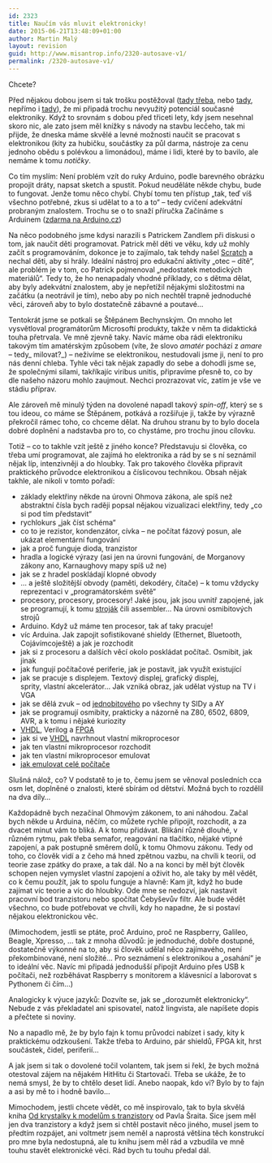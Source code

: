 ```yaml
---
id: 2323
title: Naučím vás mluvit elektronicky!
date: 2015-06-21T13:48:09+01:00
author: Martin Malý
layout: revision
guid: http://www.misantrop.info/2320-autosave-v1/
permalink: /2320-autosave-v1/
---
```

Chcete?

<!--more-->

Před nějakou dobou jsem si tak trošku postěžoval ([tady třeba](http://kcc.misantrop.info/2015/05/15/literatura/), nebo [tady](http://kcc.misantrop.info/2015/05/22/didaktika/), nepřímo i [tady](http://kcc.misantrop.info/2015/05/21/jednoduche/)), že mi připadá trochu nevyužitý potenciál současné elektroniky. Když to srovnám s dobou před třiceti lety, kdy jsem nesehnal skoro nic, ale zato jsem měl knížky s návody na stavbu lecčeho, tak mi přijde, že dneska máme skvělé a levné možnosti naučit se pracovat s elektronikou (kity za hubičku, součástky za půl darma, nástroje za cenu jednoho obědu s polévkou a limonádou), máme i lidi, které by to bavilo, ale nemáme k tomu _notičky_.

Co tím myslím: Není problém vzít do ruky Arduino, podle barevného obrázku propojit dráty, napsat sketch a spustit. Pokud neuděláte někde chybu, bude to fungovat. Jenže tomu něco chybí. Chybí tomu ten přístup &#8222;tak, teď víš všechno potřebné, zkus si udělat to a to a to&#8220; &#8211; tedy cvičení adekvátní probraným znalostem. Trochu se o to snaží příručka Začínáme s Arduinem ([zdarma na Arduino.cz](http://arduino.cz/))

Na něco podobného jsme kdysi narazili s Patrickem Zandlem při diskusi o tom, jak naučit děti programovat. Patrick měl děti ve věku, kdy už mohly začít s programováním, dokonce je to zajímalo, tak tehdy našel [Scratch](https://scratch.mit.edu/) a nechal děti, aby si hrály. Ideální nástroj pro edukační aktivity &#8222;otec &#8211; dítě&#8220;, ale problém je v tom, co Patrick pojmenoval &#8222;nedostatek metodických materiálů&#8220;. Tedy to, že ho nenapadaly vhodné příklady, co s dětma dělat, aby byly adekvátní znalostem, aby je nepřetížil nějakými složitostmi na začátku (a neotrávil je tím), nebo aby po nich nechtěl trapně jednoduché věci, zároveň aby to bylo dostatečně zábavné a poutavé&#8230;

Tentokrát jsme se potkali se Štěpánem Bechynským. On mnoho let vysvětloval programátorům Microsoftí produkty, takže v něm ta didaktická touha přetrvala. Ve mně zjevně taky. Navíc máme oba rádi elektroniku takovým tím amatérským způsobem (víte, že slovo _amatér_ pochází z _amare &#8211;_ tedy_ milovat?_) &#8211; neživíme se elektronikou, nestudovali jsme ji, není to pro nás denní chleba. Tyhle věci tak nějak zapadly do sebe a dohodli jsme se, že společnými silami, takříkajíc viribus unitis, připravíme přesně to, co by dle našeho názoru mohlo zaujmout. Nechci prozrazovat víc, zatím je vše ve stádiu příprav.

Ale zároveň mě minulý týden na dovolené napadl takový _spin-off_, který se s tou ideou, co máme se Štěpánem, potkává a rozšiřuje ji, takže by výrazně překročil rámec toho, co chceme dělat. Na druhou stranu by to bylo docela dobré doplnění a nadstavba pro to, co chystáme, pro trochu jinou cílovku.

Totiž &#8211; co to takhle vzít ještě z jiného konce? Představuju si člověka, co třeba umí programovat, ale zajímá ho elektronika a rád by se s ní seznámil nějak líp, intenzivněji a do hloubky. Tak pro takového člověka připravit praktického průvodce elektronikou a číslicovou technikou. Obsah nějak takhle, ale nikoli v tomto pořadí:

  * základy elektřiny někde na úrovni Ohmova zákona, ale spíš než abstraktní čísla bych raději popsal nějakou vizualizaci elektřiny, tedy &#8222;co si pod tím představit&#8220;
  * rychlokurs &#8222;jak číst schéma&#8220;
  * co to je rezistor, kondenzátor, cívka &#8211; ne počítat fázový posun, ale ukázat elementární fungování
  * jak a proč funguje dioda, tranzistor
  * hradla a logické výrazy (asi jen na úrovni fungování, de Morganovy zákony ano, Karnaughovy mapy spíš už ne)
  * jak se z hradel poskládají klopné obvody
  * &#8230; a ještě složitější obvody (paměti, dekodéry, čítače) &#8211; k tomu vždycky reprezentaci v &#8222;programátorském světě&#8220;
  * procesory, procesory, procesory! Jaké jsou, jak jsou uvnitř zapojené, jak se programují, k tomu [stroják](http://strojak.cz) čili assembler&#8230; Na úrovni osmibitových strojů
  * Arduino. Když už máme ten procesor, tak ať taky pracuje!
  * víc Arduina. Jak zapojit sofistikované shieldy (Ethernet, Bluetooth, Cojávímcoještě) a jak je rozchodit
  * jak si z procesoru a dalších věcí okolo poskládat počítač. Osmibit, jak jinak
  * jak fungují počítačové periferie, jak je postavit, jak využít existující
  * jak se pracuje s displejem. Textový displej, grafický displej, sprity, vlastní akcelerátor&#8230; Jak vzniká obraz, jak udělat výstup na TV i VGA
  * jak se dělá zvuk &#8211; od [jednobitového](http://retrocip.cz/symfonie-na-jednom-bitu/) po všechny ty SIDy a AY
  * jak se programují osmibity, prakticky a názorně na Z80, 6502, 6809, AVR, a k tomu i nějaké kuriozity
  * [VHDL](http://vhdl.cz), Verilog a [FPGA](http://fpga.cz)
  * jak si ve [VHDL](http://vhdl.cz) navrhnout vlastní mikroprocesor
  * jak ten vlastní mikroprocesor rozchodit
  * jak ten vlastní mikroprocesor emulovat
  * [jak emulovat celé počítače](http://webscript.cz/emulujeme-osmibit-javascriptem/)

Slušná nálož, co? V podstatě to je to, čemu jsem se věnoval posledních cca osm let, doplněné o znalosti, které sbírám od dětství. Možná bych to rozdělil na dva díly&#8230;

Každopádně bych nezačínal Ohmovým zákonem, to ani náhodou. Začal bych někde u Arduina, něčím, co můžete rychle připojit, rozchodit, a za dvacet minut vám to bliká. A k tomu přidávat. Blikání různě dlouhé, v různém rytmu, pak třeba semafor, reagování na tlačítko, nějaké vtipné zapojení, a pak postupně směrem dolů, k tomu Ohmovu zákonu. Tedy od toho, co člověk vidí a z čeho má hned zpětnou vazbu, na chvíli k teorii, od teorie zase zpátky do praxe, a tak dál. No a na konci by měl být člověk schopen nejen vymyslet vlastní zapojení a oživit ho, ale taky by měl vědět, co k čemu použít, jak to spolu funguje a hlavně: Kam jít, když ho bude zajímat víc teorie a víc do hloubky. Ode mne se nedozví, jak nastavit pracovní bod tranzistoru nebo spočítat Čebyševův filtr. Ale bude vědět všechno, co bude potřebovat ve chvíli, kdy ho napadne, že si postaví nějakou elektronickou věc.

(Mimochodem, jestli se ptáte, proč Arduino, proč ne Raspberry, Galileo, Beagle, Xpresso, &#8230; tak z mnoha důvodů: je jednoduché, dobře dostupné, dostatečně výkonné na to, aby si člověk udělal něco zajímavého, není překombinované, není složité&#8230; Pro seznámení s elektronikou a &#8222;osahání&#8220; je to ideální věc. Navíc mi připadá jednodušší připojit Arduino přes USB k počítači, než rozběhávat Raspberry s monitorem a klávesnicí a laborovat s Pythonem či čím&#8230;)

Analogicky k výuce jazyků: Dozvíte se, jak se &#8222;dorozumět elektronicky&#8220;. Nebude z vás překladatel ani spisovatel, natož lingvista, ale napíšete dopis a přečtete si noviny.

No a napadlo mě, že by bylo fajn k tomu průvodci nabízet i sady, kity k praktickému odzkoušení. Takže třeba to Arduino, pár shieldů, FPGA kit, hrst součástek, čidel, periferií&#8230;

A jak jsem si tak o dovolené točil volantem, tak jsem si řekl, že bych možná otestoval zájem na nějakém HitHitu či Startovači. Třeba se ukáže, že to nemá smysl, že by to chtělo deset lidí. Anebo naopak, kdo ví? Bylo by to fajn a asi by mě to i hodně bavilo&#8230;

Mimochodem, jestli chcete vědět, co mě inspirovalo, tak to byla skvělá kniha [Od krystalky k modelům s tranzistory](https://www.facebook.com/pages/Pavel-%C5%A0rait-Od-krystalky-k-model%C5%AFm-s-tranzistory/281815758886) od Pavla Šraita. Sice jsem měl jen dva tranzistory a když jsem si chtěl postavit něco jiného, musel jsem to předtím rozpájet, ani voltmetr jsem neměl a naprostá většina těch konstrukcí pro mne byla nedostupná, ale tu knihu jsem měl rád a vzbudila ve mně touhu stavět elektronické věci. Rád bych tu touhu předal dál.